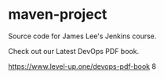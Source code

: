 # maven-project
Source code for James Lee's Jenkins course.

Check out our Latest DevOps PDF book.

https://www.level-up.one/devops-pdf-book
 8
